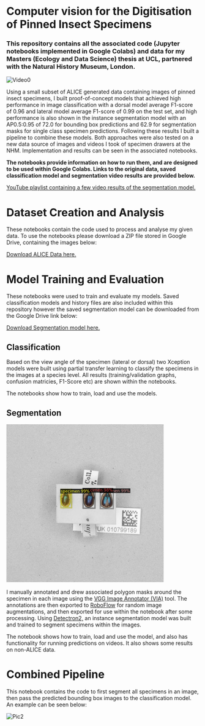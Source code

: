 # Computer vision for the Digitisation of Pinned Insect Specimens

### This repository contains all the associated code (Jupyter notebooks implemented in Google Colabs)  and data for my Masters (Ecology and Data Science) thesis at UCL, partnered with the Natural History Museum, London.

![Video0](https://github.com/adamgarai98/UCL_MSc_Project/blob/main/Misc/video0.gif)


Using a small subset of ALICE generated data containing images of pinned insect specimens, I built proof-of-concept models that achieved high performance in image classification with a dorsal model average F1-score of 0.96 and lateral model average F1-score of 0.99 on the test set, and high performance is also shown in the instance segmentation model with an AP0.5:0.95 of 72.0 for bounding box predictions and 62.9 for segmentation masks for single class specimen predictions. Following these results I built a pipeline to combine these models. Both approaches were also tested on a new data source of images and videos I took of specimen drawers at the NHM. Implementation and results can be seen in the associated notebooks. 

**The notebooks provide information on how to run them, and are designed to be used within Google Colabs. Links to the original data, saved classification model and segmentation video results are provided below.**

[YouTube playlist containing a few video results of the segmentation model.](https://www.youtube.com/playlist?list=PLCyI1EGWrftrfEZ9Wlms227YZBcZ0R-By)

# Dataset Creation and Analysis
  
  These notebooks contain the code used to process and analyse my given data. To use the notebooks please download a ZIP file stored in Google Drive, containing the images below:
 
[Download ALICE Data here.](https://drive.google.com/file/d/1e0UFL_vnp1OShL90CNA_9ci6WYUIc28x/view?usp=sharing)

# Model Training and Evaluation
These notebooks were used to train and evaluate my models. Saved classification models and history files are also included within this repository however the saved segmentation model can be downloaded from the Google Drive link below:

[Download Segmentation model here.](https://drive.google.com/file/d/1u2TuhlPGwn5A3oZDE6HO_wXwz0gxnorl/view?usp=sharing)

## Classification
Based on the view angle of the specimen (lateral or dorsal) two Xception models were built using partial transfer learning to classify the specimens in the images at a species level. All results (training/validation graphs, confusion matricies, F1-Score etc) are shown within the notebooks.

The notebooks show how to train, load and use the models.

## Segmentation
![Pic1](https://github.com/adamgarai98/UCL_MSc_Project/blob/main/Misc/three_crop.png)

I manually annotated and drew associated polygon masks around the specimen in each image using the [VGG Image Annotator (VIA)](https://www.robots.ox.ac.uk/~vgg/software/via/) tool. The annotations are then exported to [RoboFlow](https://roboflow.com/) for random image augmentations, and then exported for use within the notebook after some processing. Using [Detectron2,](https://github.com/facebookresearch/detectron2) an instance segmentation model was built and trained to segment specimens within the images. 

The notebook shows how to train, load and use the model, and also has functionality for running predictions on videos. It also shows some results on non-ALICE data.

# Combined Pipeline
This notebook contains the code to first segment all specimens in an image, then pass the predicted bounding box images to the classification model. An example can be seen below:

![Pic2](https://github.com/adamgarai98/UCL_MSc_Project/blob/main/Misc/Picture1.png)
